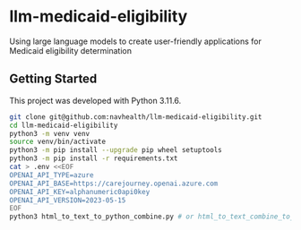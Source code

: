 # llm-medicaid-eligibility
Using large language models to create user-friendly applications for Medicaid eligibility determination

## Getting Started

This project was developed with Python 3.11.6. 

```sh
git clone git@github.com:navhealth/llm-medicaid-eligibility.git
cd llm-medicaid-eligibility
python3 -m venv venv
source venv/bin/activate
python3 -m pip install --upgrade pip wheel setuptools
python3 -m pip install -r requirements.txt
cat > .env <<EOF
OPENAI_API_TYPE=azure
OPENAI_API_BASE=https://carejourney.openai.azure.com
OPENAI_API_KEY=alphanumeric0api0key
OPENAI_API_VERSION=2023-05-15
EOF
python3 html_to_text_to_python_combine.py # or html_to_text_combine_to_python.py
```
